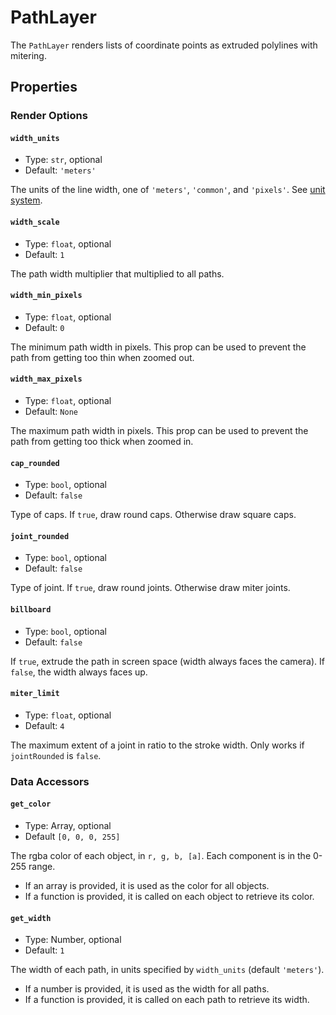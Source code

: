 # PathLayer

The `PathLayer` renders lists of coordinate points as extruded polylines with mitering.

## Properties

<!-- Inherits from all [Base Layer](https://deck.gl/docs/api-reference/core/layer) properties. -->

### Render Options

#### `width_units`

- Type: `str`, optional
- Default: `'meters'`

The units of the line width, one of `'meters'`, `'common'`, and `'pixels'`. See [unit system](https://deck.gl/docs/developer-guide/coordinate-systems#supported-units).

#### `width_scale`

- Type: `float`, optional
- Default: `1`

The path width multiplier that multiplied to all paths.

#### `width_min_pixels`

- Type: `float`, optional
- Default: `0`

The minimum path width in pixels. This prop can be used to prevent the path from getting too thin when zoomed out.

#### `width_max_pixels`

- Type: `float`, optional
- Default: `None`

The maximum path width in pixels. This prop can be used to prevent the path from getting too thick when zoomed in.

#### `cap_rounded`

- Type: `bool`, optional
- Default: `false`

Type of caps. If `true`, draw round caps. Otherwise draw square caps.

#### `joint_rounded`

- Type: `bool`, optional
- Default: `false`

Type of joint. If `true`, draw round joints. Otherwise draw miter joints.

#### `billboard`

- Type: `bool`, optional
- Default: `false`

If `true`, extrude the path in screen space (width always faces the camera).
If `false`, the width always faces up.

#### `miter_limit`

- Type: `float`, optional
- Default: `4`

The maximum extent of a joint in ratio to the stroke width.
Only works if `jointRounded` is `false`.

### Data Accessors

#### `get_color`

- Type: Array, optional
- Default `[0, 0, 0, 255]`

The rgba color of each object, in `r, g, b, [a]`. Each component is in the 0-255 range.

- If an array is provided, it is used as the color for all objects.
- If a function is provided, it is called on each object to retrieve its color.

#### `get_width`

- Type: Number, optional
- Default: `1`

The width of each path, in units specified by `width_units` (default `'meters'`).

- If a number is provided, it is used as the width for all paths.
- If a function is provided, it is called on each path to retrieve its width.

